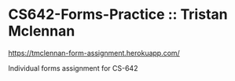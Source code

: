 # CS642-Forms-Practice :: Tristan Mclennan

https://tmclennan-form-assignment.herokuapp.com/

Individual forms assignment for  CS-642
